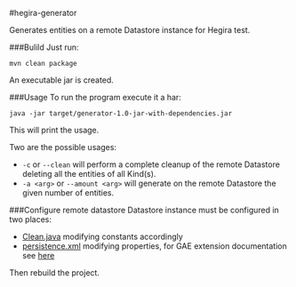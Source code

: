#hegira-generator

Generates entities on a remote Datastore instance for Hegira test.

###Bulild
Just run:

```
mvn clean package
```
An executable jar is created.

###Usage
To run the program execute it a har:

```
java -jar target/generator-1.0-jar-with-dependencies.jar
```
This will print the usage.

Two are the possible usages:

- `-c` or `--clean` will perform a complete cleanup of the remote Datastore deleting all the entities of all Kind(s).
- `-a <arg>` or `--amount <arg>`  will generate on the remote Datastore the given number of entities.

###Configure remote datastore
Datastore instance must be configured in two places:

- [Clean.java](https://github.com/Arci/hegira-generator/blob/master/src/main/java/it/polimi/hegira/command/Clean.java) modifying constants accordingly
- [persistence.xml](https://github.com/Arci/hegira-generator/blob/master/src/main/java/it/polimi/hegira/command/Clean.java) modifying properties, for GAE extension documentation see [here](https://github.com/Arci/kundera-gae-datastore)

Then rebuild the project.
